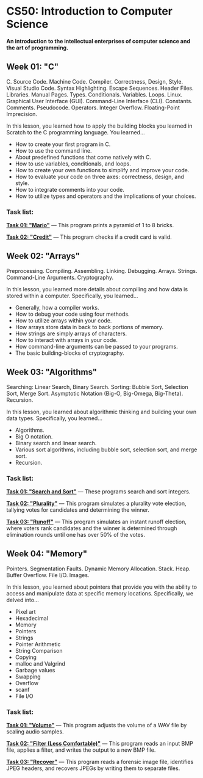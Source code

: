 # CS50: Introduction to Computer Science

**An introduction to the intellectual enterprises of computer science and the art of programming.**

## Week 01: "C"

C. Source Code. Machine Code. Compiler. Correctness, Design, Style. Visual Studio Code. Syntax Highlighting. Escape Sequences. Header Files. Libraries. Manual Pages. Types. Conditionals. Variables. Loops. Linux. Graphical User Interface (GUI). Command-Line Interface (CLI). Constants. Comments. Pseudocode. Operators. Integer Overflow. Floating-Point Imprecision.

In this lesson, you learned how to apply the building blocks you learned in Scratch to the C programming language. You learned…

-   How to create your first program in C.
-   How to use the command line.
-   About predefined functions that come natively with C.
-   How to use variables, conditionals, and loops.
-   How to create your own functions to simplify and improve your code.
-   How to evaluate your code on three axes: correctness, design, and style.
-   How to integrate comments into your code.
-   How to utilize types and operators and the implications of your choices.

### Task list:

**[Task 01: "Mario"](https://github.com/PedroGBello/CS50/tree/main/week_01/01_mario)** — This program prints a pyramid of 1 to 8 bricks.

**[Task 02: "Credit"](https://github.com/PedroGBello/CS50/tree/main/week_01/02_credit)** — This program checks if a credit card is valid.

## Week 02: "Arrays"

Preprocessing. Compiling. Assembling. Linking. Debugging. Arrays. Strings. Command-Line Arguments. Cryptography.

In this lesson, you learned more details about compiling and how data is stored within a computer. Specifically, you learned…

-   Generally, how a compiler works.
-   How to debug your code using four methods.
-   How to utilize arrays within your code.
-   How arrays store data in back to back portions of memory.
-   How strings are simply arrays of characters.
-   How to interact with arrays in your code.
-   How command-line arguments can be passed to your programs.
-   The basic building-blocks of cryptography.

## Week 03: "Algorithms"

Searching: Linear Search, Binary Search. Sorting: Bubble Sort, Selection Sort, Merge Sort. Asymptotic Notation (Big-O, Big-Omega, Big-Theta). Recursion.

In this lesson, you learned about algorithmic thinking and building your own data types. Specifically, you learned…

-   Algorithms.
-   Big O notation.
-   Binary search and linear search.
-   Various sort algorithms, including bubble sort, selection sort, and merge sort.
-   Recursion.

### Task list:

**[Task 01: "Search and Sort"](https://github.com/PedroGBello/CS50/tree/main/week_03/01_search_and_sort)** — These programs search and sort integers.

**[Task 02: "Plurality"](https://github.com/PedroGBello/CS50/tree/main/week_03/02_plurality)** — This program simulates a plurality vote election, tallying votes for candidates and determining the winner.

**[Task 03: "Runoff"](https://github.com/PedroGBello/CS50/tree/main/week_03/03_runoff)** — This program simulates an instant runoff election, where voters rank candidates and the winner is determined through elimination rounds until one has over 50% of the votes.

## Week 04: "Memory"

Pointers. Segmentation Faults. Dynamic Memory Allocation. Stack. Heap. Buffer Overflow. File I/O. Images.

In this lesson, you learned about pointers that provide you with the ability to access and manipulate data at specific memory locations. Specifically, we delved into…

-   Pixel art
-   Hexadecimal
-   Memory
-   Pointers
-   Strings
-   Pointer Arithmetic
-   String Comparison
-   Copying
-   malloc and Valgrind
-   Garbage values
-   Swapping
-   Overflow
-   scanf
-   File I/O

### Task list:

**[Task 01: "Volume"](https://github.com/PedroGBello/CS50/tree/main/week_04/01_volume)** — This program adjusts the volume of a WAV file by scaling audio samples.

**[Task 02: "Filter (Less Comfortable)"](https://github.com/PedroGBello/CS50/tree/main/week_04/02_filter-less)** — This program reads an input BMP file, applies a filter, and writes the output to a new BMP file.

**[Task 03: "Recover"](https://github.com/PedroGBello/CS50/tree/main/week_04/03_recover)** — This program reads a forensic image file, identifies JPEG headers, and recovers JPEGs by writing them to separate files.
